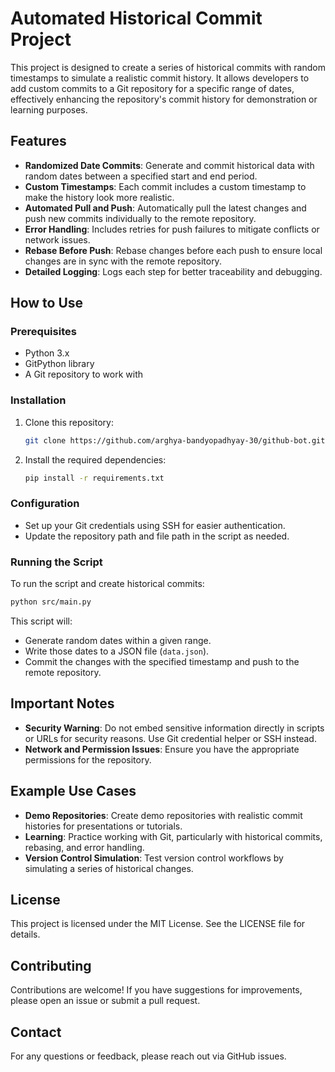 # Automated Historical Commit Project

This project is designed to create a series of historical commits with random timestamps to simulate a realistic commit history. It allows developers to add custom commits to a Git repository for a specific range of dates, effectively enhancing the repository's commit history for demonstration or learning purposes.

## Features
- **Randomized Date Commits**: Generate and commit historical data with random dates between a specified start and end period.
- **Custom Timestamps**: Each commit includes a custom timestamp to make the history look more realistic.
- **Automated Pull and Push**: Automatically pull the latest changes and push new commits individually to the remote repository.
- **Error Handling**: Includes retries for push failures to mitigate conflicts or network issues.
- **Rebase Before Push**: Rebase changes before each push to ensure local changes are in sync with the remote repository.
- **Detailed Logging**: Logs each step for better traceability and debugging.

## How to Use

### Prerequisites
- Python 3.x
- GitPython library
- A Git repository to work with

### Installation
1. Clone this repository:
   ```sh
   git clone https://github.com/arghya-bandyopadhyay-30/github-bot.git
   ```

2. Install the required dependencies:
   ```sh
   pip install -r requirements.txt
   ```

### Configuration
- Set up your Git credentials using SSH for easier authentication.
- Update the repository path and file path in the script as needed.

### Running the Script
To run the script and create historical commits:

```sh
python src/main.py
```

This script will:
- Generate random dates within a given range.
- Write those dates to a JSON file (`data.json`).
- Commit the changes with the specified timestamp and push to the remote repository.

## Important Notes
- **Security Warning**: Do not embed sensitive information directly in scripts or URLs for security reasons. Use Git credential helper or SSH instead.
- **Network and Permission Issues**: Ensure you have the appropriate permissions for the repository.

## Example Use Cases
- **Demo Repositories**: Create demo repositories with realistic commit histories for presentations or tutorials.
- **Learning**: Practice working with Git, particularly with historical commits, rebasing, and error handling.
- **Version Control Simulation**: Test version control workflows by simulating a series of historical changes.

## License
This project is licensed under the MIT License. See the LICENSE file for details.

## Contributing
Contributions are welcome! If you have suggestions for improvements, please open an issue or submit a pull request.

## Contact
For any questions or feedback, please reach out via GitHub issues.
